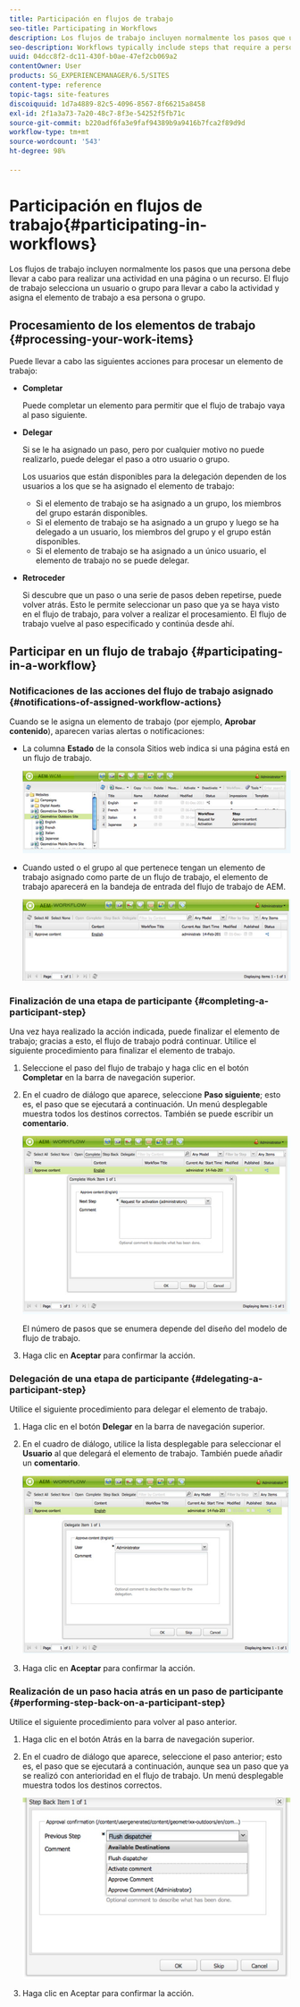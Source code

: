 ```yaml
---
title: Participación en flujos de trabajo
seo-title: Participating in Workflows
description: Los flujos de trabajo incluyen normalmente los pasos que una persona debe llevar a cabo para realizar una actividad en una página o un recurso. El flujo de trabajo selecciona un usuario o grupo para llevar a cabo la actividad y asigna el elemento de trabajo a esa persona o grupo.
seo-description: Workflows typically include steps that require a person to perform an activity on a page or asset. The workflow selects a user or group to perform the activity and assigns a work item to that person or group.
uuid: 04dcc8f2-dc11-430f-b0ae-47ef2cb069a2
contentOwner: User
products: SG_EXPERIENCEMANAGER/6.5/SITES
content-type: reference
topic-tags: site-features
discoiquuid: 1d7a4889-82c5-4096-8567-8f66215a8458
exl-id: 2f1a3a73-7a20-48c7-8f3e-54252f5fb71c
source-git-commit: b220adf6fa3e9faf94389b9a9416b7fca2f89d9d
workflow-type: tm+mt
source-wordcount: '543'
ht-degree: 98%

---
```


# Participación en flujos de trabajo{#participating-in-workflows}

Los flujos de trabajo incluyen normalmente los pasos que una persona debe llevar a cabo para realizar una actividad en una página o un recurso. El flujo de trabajo selecciona un usuario o grupo para llevar a cabo la actividad y asigna el elemento de trabajo a esa persona o grupo.

## Procesamiento de los elementos de trabajo {#processing-your-work-items}

Puede llevar a cabo las siguientes acciones para procesar un elemento de trabajo:

* **Completar**

   Puede completar un elemento para permitir que el flujo de trabajo vaya al paso siguiente.

* **Delegar**

   Si se le ha asignado un paso, pero por cualquier motivo no puede realizarlo, puede delegar el paso a otro usuario o grupo.

   Los usuarios que están disponibles para la delegación dependen de los usuarios a los que se ha asignado el elemento de trabajo:

   * Si el elemento de trabajo se ha asignado a un grupo, los miembros del grupo estarán disponibles.
   * Si el elemento de trabajo se ha asignado a un grupo y luego se ha delegado a un usuario, los miembros del grupo y el grupo están disponibles.
   * Si el elemento de trabajo se ha asignado a un único usuario, el elemento de trabajo no se puede delegar.

* **Retroceder**

   Si descubre que un paso o una serie de pasos deben repetirse, puede volver atrás. Esto le permite seleccionar un paso que ya se haya visto en el flujo de trabajo, para volver a realizar el procesamiento. El flujo de trabajo vuelve al paso especificado y continúa desde ahí.

## Participar en un flujo de trabajo {#participating-in-a-workflow}

### Notificaciones de las acciones del flujo de trabajo asignado {#notifications-of-assigned-workflow-actions}

Cuando se le asigna un elemento de trabajo (por ejemplo, **Aprobar contenido**), aparecen varias alertas o notificaciones:

* La columna **Estado** de la consola Sitios web indica si una página está en un flujo de trabajo.

   ![workflow-status-1](assets/workflowstatus-1.png)

* Cuando usted o el grupo al que pertenece tengan un elemento de trabajo asignado como parte de un flujo de trabajo, el elemento de trabajo aparecerá en la bandeja de entrada del flujo de trabajo de AEM.

   ![workflowinbox](assets/workflowinbox.png)

### Finalización de una etapa de participante {#completing-a-participant-step}

Una vez haya realizado la acción indicada, puede finalizar el elemento de trabajo; gracias a esto, el flujo de trabajo podrá continuar. Utilice el siguiente procedimiento para finalizar el elemento de trabajo.

1. Seleccione el paso del flujo de trabajo y haga clic en el botón **Completar** en la barra de navegación superior.
1. En el cuadro de diálogo que aparece, seleccione **Paso siguiente**; esto es, el paso que se ejecutará a continuación. Un menú desplegable muestra todos los destinos correctos. También se puede escribir un **comentario**.

   ![flujo de trabajo completado](assets/workflowcomplete.png)

   El número de pasos que se enumera depende del diseño del modelo de flujo de trabajo.

1. Haga clic en **Aceptar** para confirmar la acción.

### Delegación de una etapa de participante {#delegating-a-participant-step}

Utilice el siguiente procedimiento para delegar el elemento de trabajo.

1. Haga clic en el botón **Delegar** en la barra de navegación superior.
1. En el cuadro de diálogo, utilice la lista desplegable para seleccionar el **Usuario** al que delegará el elemento de trabajo. También puede añadir un **comentario**.

   ![workflowdelegate](assets/workflowdelegate.png)

1. Haga clic en **Aceptar** para confirmar la acción.

### Realización de un paso hacia atrás en un paso de participante {#performing-step-back-on-a-participant-step}

Utilice el siguiente procedimiento para volver al paso anterior.

1. Haga clic en el botón Atrás en la barra de navegación superior.
1. En el cuadro de diálogo que aparece, seleccione el paso anterior; esto es, el paso que se ejecutará a continuación, aunque sea un paso que ya se realizó con anterioridad en el flujo de trabajo. Un menú desplegable muestra todos los destinos correctos.

   ![screen_shot_2018-08-10at155325](assets/screen_shot_2018-08-10at155325.jpg)

1. Haga clic en Aceptar para confirmar la acción.
